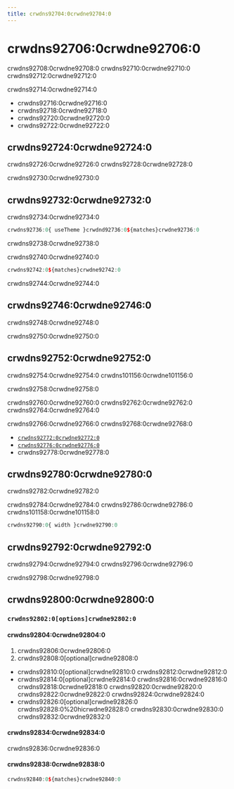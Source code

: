 ```yaml
---
title: crwdns92704:0crwdne92704:0
---
```


# crwdns92706:0crwdne92706:0

<p class="description">crwdns92708:0crwdne92708:0 crwdns92710:0crwdne92710:0 crwdns92712:0crwdne92712:0</p>

crwdns92714:0crwdne92714:0

- crwdns92716:0crwdne92716:0
- crwdns92718:0crwdne92718:0
- crwdns92720:0crwdne92720:0
- crwdns92722:0crwdne92722:0

## crwdns92724:0crwdne92724:0

crwdns92726:0crwdne92726:0 crwdns92728:0crwdne92728:0

crwdns92730:0crwdne92730:0

## crwdns92732:0crwdne92732:0

crwdns92734:0crwdne92734:0

```jsx
crwdns92736:0{ useTheme }crwdnd92736:0${matches}crwdne92736:0
```

crwdns92738:0crwdne92738:0

crwdns92740:0crwdne92740:0

```jsx
crwdns92742:0${matches}crwdne92742:0
```

crwdns92744:0crwdne92744:0

## crwdns92746:0crwdne92746:0

crwdns92748:0crwdne92748:0

crwdns92750:0crwdne92750:0

## crwdns92752:0crwdne92752:0

crwdns92754:0crwdne92754:0 crwdns101156:0crwdne101156:0

crwdns92758:0crwdne92758:0

crwdns92760:0crwdne92760:0 crwdns92762:0crwdne92762:0 crwdns92764:0crwdne92764:0

crwdns92766:0crwdne92766:0 crwdns92768:0crwdne92768:0

- [`crwdns92772:0crwdne92772:0`](crwdns92770:0crwdne92770:0)
- [`crwdns92776:0crwdne92776:0`](crwdns92774:0crwdne92774:0)
- crwdns92778:0crwdne92778:0

## crwdns92780:0crwdne92780:0

crwdns92782:0crwdne92782:0

crwdns92784:0crwdne92784:0 crwdns92786:0crwdne92786:0 crwdns101158:0crwdne101158:0

```js
crwdns92790:0{ width }crwdne92790:0
```

## crwdns92792:0crwdne92792:0

crwdns92794:0crwdne92794:0 crwdns92796:0crwdne92796:0

crwdns92798:0crwdne92798:0

## crwdns92800:0crwdne92800:0

### `crwdns92802:0[options]crwdne92802:0`

#### crwdns92804:0crwdne92804:0

1. crwdns92806:0crwdne92806:0
2. crwdns92808:0[optional]crwdne92808:0 
  - crwdns92810:0[optional]crwdne92810:0 crwdns92812:0crwdne92812:0
  - crwdns92814:0[optional]crwdne92814:0 crwdns92816:0crwdne92816:0 crwdns92818:0crwdne92818:0 crwdns92820:0crwdne92820:0 crwdns92822:0crwdne92822:0 crwdns92824:0crwdne92824:0
  - crwdns92826:0[optional]crwdne92826:0 crwdns92828:0%20hicrwdne92828:0 crwdns92830:0crwdne92830:0 crwdns92832:0crwdne92832:0

#### crwdns92834:0crwdne92834:0

crwdns92836:0crwdne92836:0

#### crwdns92838:0crwdne92838:0

```jsx
crwdns92840:0${matches}crwdne92840:0
```